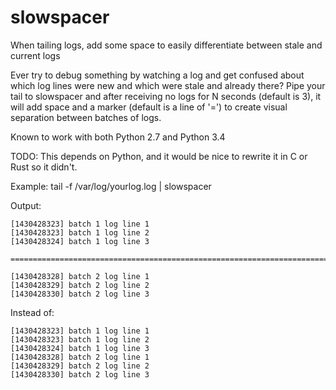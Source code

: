 # slowspacer
When tailing logs, add some space to easily differentiate between stale and current logs

Ever try to debug something by watching a log and get confused about which log
lines were new and which were stale and already there?  Pipe your tail to
slowspacer and after receiving no logs for N seconds (default is 3), it will
add space and a marker (default is a line of '=') to create visual separation
between batches of logs.

Known to work with both Python 2.7 and Python 3.4

TODO: This depends on Python, and it would be nice to rewrite it in C or Rust so it didn't.

Example: tail -f /var/log/yourlog.log | slowspacer

Output:

    [1430428323] batch 1 log line 1
    [1430428323] batch 1 log line 2
    [1430428324] batch 1 log line 3
    
    ================================================================================
    
    [1430428328] batch 2 log line 1
    [1430428329] batch 2 log line 2
    [1430428330] batch 2 log line 3

Instead of:

    [1430428323] batch 1 log line 1
    [1430428323] batch 1 log line 2
    [1430428324] batch 1 log line 3
    [1430428328] batch 2 log line 1
    [1430428329] batch 2 log line 2
    [1430428330] batch 2 log line 3

